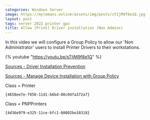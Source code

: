 ```yaml
---
categories: Windows Server
image: https://mylemans.online/assets/img/posts/sTIjM9f8e1Q.jpg
layout: post
tags: server 2022 printer gpo
title: Allow (Print) Driver installation (Non Admins)
---
```


In this video we will configure a Group Policy to allow our 'Non Administrator' users to install Printer Drivers to their workstations.

{% youtube "https://youtu.be/sTIjM9f8e1Q" %}

[Sources - Driver Installation Prevention](https://learn.microsoft.com/en-us/windows/security/threat-protection/security-policy-settings/devices-prevent-users-from-installing-printer-drivers)

[Sources - Manage Device Installation with Group Policy](https://learn.microsoft.com/en-us/windows/client-management/manage-device-installation-with-group-policy)

Class = Printer
```
{4658ee7e-f050-11d1-b6bd-00c04fa372a7}
```

Class = PNPPrinters 
```
{4d36e979-e325-11ce-bfc1-08002be10318}
```